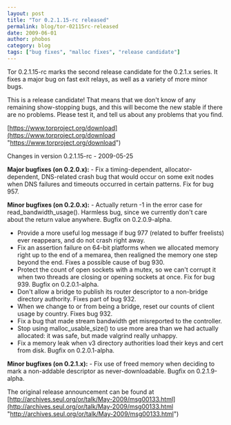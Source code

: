 ```yaml
---
layout: post
title: "Tor 0.2.1.15-rc released"
permalink: blog/tor-02115rc-released
date: 2009-06-01
author: phobos
category: blog
tags: ["bug fixes", "malloc fixes", "release candidate"]
---
```


Tor 0.2.1.15-rc marks the second release candidate for the 0.2.1.x
series. It fixes a major bug on fast exit relays, as well as a variety
of more minor bugs.

This is a release candidate! That means that we don't know of any
remaining show-stopping bugs, and this will become the new stable if
there are no problems. Please test it, and tell us about any problems
that you find.

[https://www.torproject.org/download](https://www.torproject.org/download "https://www.torproject.org/download")

Changes in version 0.2.1.15-rc - 2009-05-25

**Major bugfixes (on 0.2.0.x):** - Fix a timing-dependent, allocator-dependent, DNS-related crash bug that would occur on some exit nodes when DNS failures and timeouts occurred in certain patterns. Fix for bug 957.

**Minor bugfixes (on 0.2.0.x):** - Actually return -1 in the error case for read\_bandwidth\_usage().
 Harmless bug, since we currently don't care about the return value
 anywhere. Bugfix on 0.2.0.9-alpha.
- Provide a more useful log message if bug 977 (related to buffer
 freelists) ever reappears, and do not crash right away.
- Fix an assertion failure on 64-bit platforms when we allocated
 memory right up to the end of a memarea, then realigned the memory
 one step beyond the end. Fixes a possible cause of bug 930.
- Protect the count of open sockets with a mutex, so we can't
 corrupt it when two threads are closing or opening sockets at once.
 Fix for bug 939. Bugfix on 0.2.0.1-alpha.
- Don't allow a bridge to publish its router descriptor to a
 non-bridge directory authority. Fixes part of bug 932.
- When we change to or from being a bridge, reset our counts of
 client usage by country. Fixes bug 932.
- Fix a bug that made stream bandwidth get misreported to the
 controller.
- Stop using malloc\_usable\_size() to use more area than we had
 actually allocated: it was safe, but made valgrind really unhappy.
- Fix a memory leak when v3 directory authorities load their keys
 and cert from disk. Bugfix on 0.2.0.1-alpha.

**Minor bugfixes (on 0.2.1.x):** - Fix use of freed memory when deciding to mark a non-addable
 descriptor as never-downloadable. Bugfix on 0.2.1.9-alpha.

The original release announcement can be found at [http://archives.seul.org/or/talk/May-2009/msg00133.html](http://archives.seul.org/or/talk/May-2009/msg00133.html "http://archives.seul.org/or/talk/May-2009/msg00133.html")

